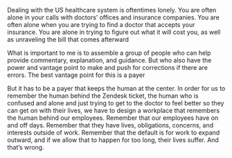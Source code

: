 Dealing with the US healthcare system is oftentimes lonely. You are often alone in your calls with doctors’ offices and insurance companies. You are often alone when you are trying to find a doctor that accepts your insurance. You are alone in trying to figure out what it will cost you, as well as unraveling the bill that comes afterward

What is important to me is to assemble a group of people who can help provide commentary, explanation, and guidance. But who also have the power and vantage point to make and push for corrections if there are errors. The best vantage point for this is a payer

But it has to be a payer that keeps the human at the center. In order for us to remember the human behind the Zendesk ticket, the human who is confused and alone and just trying to get to the doctor to feel better so they can get on with their lives, we have to design a workplace that remembers the human behind our employees. Remember that our employees have on and off days. Remember that they have lives, obligations, concerns, and interests outside of work. Remember that the default is for work to expand outward, and if we allow that to happen for too long, their lives suffer. And that’s wrong.
